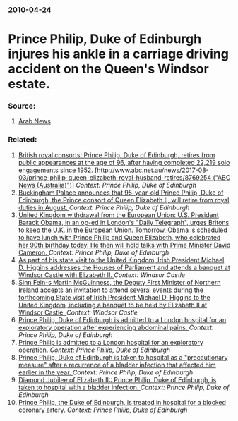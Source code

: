 ### [2010-04-24](/news/2010/04/24/index.md)

# Prince Philip, Duke of Edinburgh injures his ankle in a carriage driving accident on the Queen's Windsor estate. 




### Source:

1. [Arab News](http://arabnews.com/world/article46820.ece)

### Related:

1. [British royal consorts: Prince Philip, Duke of Edinburgh, retires from public appearances at the age of 96, after having completed 22,219 solo engagements since 1952. [http://www.abc.net.au/news/2017-08-03/prince-philip-queen-elizabeth-royal-husband-retires/8769254 ("ABC News (Australia)")]](/news/2017/08/2/british-royal-consorts-prince-philip-duke-of-edinburgh-retires-from-public-appearances-at-the-age-of-96-after-having-completed-22-219-so.md) _Context: Prince Philip, Duke of Edinburgh_
2. [Buckingham Palace announces that 95-year-old Prince Philip, Duke of Edinburgh, the Prince consort of Queen Elizabeth II, will retire from royal duties in August. ](/news/2017/05/4/buckingham-palace-announces-that-95-year-old-prince-philip-duke-of-edinburgh-the-prince-consort-of-queen-elizabeth-ii-will-retire-from-ro.md) _Context: Prince Philip, Duke of Edinburgh_
3. [United Kingdom withdrawal from the European Union: U.S. President Barack Obama, in an op-ed in London's "Daily Telegraph", urges Britons to keep the U.K. in the European Union. Tomorrow, Obama is scheduled to have lunch with Prince Philip and Queen Elizabeth, who celebrated her 90th birthday today. He then will hold talks with Prime Minister David Cameron. ](/news/2016/04/21/united-kingdom-withdrawal-from-the-european-union-u-s-president-barack-obama-in-an-op-ed-in-london-s-daily-telegraph-urges-britons-to.md) _Context: Prince Philip, Duke of Edinburgh_
4. [As part of his state visit to the United Kingdom, Irish President Michael D. Higgins addresses the Houses of Parliament and attends a banquet at Windsor Castle with Elizabeth II. ](/news/2014/04/8/as-part-of-his-state-visit-to-the-united-kingdom-irish-president-michael-d-higgins-addresses-the-houses-of-parliament-and-attends-a-banque.md) _Context: Windsor Castle_
5. [Sinn Fein-s Martin McGuinness, the Deputy First Minister of Northern Ireland accepts an invitation to attend several events during the forthcoming State visit of Irish President Michael D. Higgins to the United Kingdom, including a banquet to be held by Elizabeth II at Windsor Castle. ](/news/2014/04/5/sinn-fa-c-in-s-martin-mcguinness-the-deputy-first-minister-of-northern-ireland-accepts-an-invitation-to-attend-several-events-during-the-fo.md) _Context: Windsor Castle_
6. [Prince Philip, Duke of Edinburgh is admitted to a London hospital for an exploratory operation after experiencing abdominal pains. ](/news/2013/06/6/prince-philip-duke-of-edinburgh-is-admitted-to-a-london-hospital-for-an-exploratory-operation-after-experiencing-abdominal-pains.md) _Context: Prince Philip, Duke of Edinburgh_
7. [Prince Philip is admitted to a London hospital for an exploratory operation. ](/news/2013/06/5/prince-philip-is-admitted-to-a-london-hospital-for-an-exploratory-operation.md) _Context: Prince Philip, Duke of Edinburgh_
8. [Prince Philip, Duke of Edinburgh is taken to hospital as a "precautionary measure" after a recurrence of a bladder infection that affected him earlier in the year. ](/news/2012/08/15/prince-philip-duke-of-edinburgh-is-taken-to-hospital-as-a-precautionary-measure-after-a-recurrence-of-a-bladder-infection-that-affected-h.md) _Context: Prince Philip, Duke of Edinburgh_
9. [Diamond Jubilee of Elizabeth II:: Prince Philip, Duke of Edinburgh, is taken to hospital with a bladder infection. ](/news/2012/06/4/diamond-jubilee-of-elizabeth-ii-prince-philip-duke-of-edinburgh-is-taken-to-hospital-with-a-bladder-infection.md) _Context: Prince Philip, Duke of Edinburgh_
10. [Prince Philip, the Duke of Edinburgh, is treated in hospital for a blocked coronary artery. ](/news/2011/12/23/prince-philip-the-duke-of-edinburgh-is-treated-in-hospital-for-a-blocked-coronary-artery.md) _Context: Prince Philip, Duke of Edinburgh_
